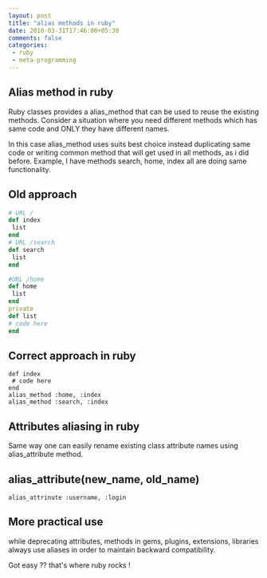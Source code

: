 ```yaml
---
layout: post
title: "alias methods in ruby"
date: 2010-03-31T17:46:00+05:30
comments: false
categories:
 - ruby
 - meta-programming
---
```


## Alias method in ruby

Ruby classes provides a alias_method that can be used to reuse the existing methods.
Consider a situation where you need different methods which has same code and ONLY they have different names.

In this case alias_method uses suits best choice instead duplicating same code or writing common method that will get used in all methods, as i did before. Example, I have methods search, home, index all are doing same functionality.

## Old approach

```ruby
# URL / 
def index 
 list 
end 
# URL /search
def search 
 list 
end 

#URL /home 
def home 
 list 
end 
private 
def list 
# code here 
end
```
 
## Correct approach in ruby
```
def index 
 # code here 
end 
alias_method :home, :index 
alias_method :search, :index 
```
## Attributes aliasing in ruby

Same way one can easily rename existing class attribute names using alias_attribute method.
## alias_attribute(new_name, old_name)

```
alias_attrinute :username, :login
```
## More practical use

while deprecating attributes, methods in gems, plugins, extensions, libraries always use aliases in order to maintain backward compatibility.

Got easy ?? that's where ruby rocks !
